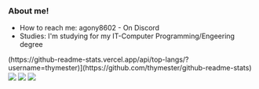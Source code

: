 ### About me!

- How to reach me: agony8602 - On Discord
- Studies: I'm studying for my IT-Computer Programming/Engeering degree
<a>
(https://github-readme-stats.vercel.app/api/top-langs/?username=thymester)](https://github.com/thymester/github-readme-stats)
</a>
<a>
  <img align="center" src="https://github-readme-stats.vercel.app/api/top-langs/?username=thymester&theme=dracula&layout=compact" />
</a>
<a>
  <img align="center" src="https://github-readme-stats.vercel.app/api?username=thymester&show=reviews,discussions_started,discussions_answered,prs_merged,prs_merged_percentage&theme=dracula" />
</a>
<a>
  <img align="center" src="https://github-readme-stats.vercel.app/api?username=thymester&show_icons=true&theme=dracula" />
</a>
